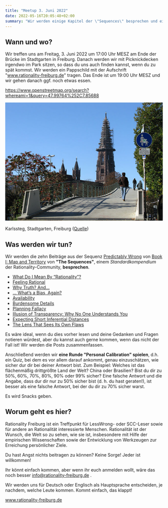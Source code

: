 ```yaml
---
title: "Meetup 3. Juni 2022"
date: 2022-05-16T20:05:48+02:00
summary: "Wir werden einige Kapitel der \"Sequences\" besprechen und eine Runde \"Personal Calibration\" spielen. Wo: Stadtgarten, Freiburg. Wann: Freitag, 3. Juni 2022 um 17:00 Uhr CEST."
---
```


## Wann und wo?

Wir treffen uns am Freitag, 3. Juni 2022 um 17:00 Uhr MESZ am Ende der Brücke im Stadtgarten in Freiburg. Danach werden wir mit Picknickdecken irgendwo im Park sitzen, so dass du uns auch finden kannst, wenn du zu spät kommst. Wir werden ein Pappschild mit der Aufschrift "www.rationality-freiburg.de" tragen. Das Ende ist um 19:00 Uhr MESZ und wir gehen danach ggf. noch etwas essen.

https://www.openstreetmap.org/search?whereami=1&query=47.99764%252C7.85688

![Karlssteg, Stadtgarten, Freiburg](karlssteg.jpg 'Karlssteg, Stadtgarten, Freiburg')

Karlssteg, Stadtgarten, Freiburg ([Quelle](https://commons.wikimedia.org/wiki/Category:Karlssteg?uselang=de#/media/File:Karlssteg1.jpg))

## Was werden wir tun?

Wir werden die zehn Beiträge aus der Sequenz [Predictably Wrong](https://www.readthesequences.com/Predictably-Wrong-Sequence) von [Book I: Map and Territory](https://www.readthesequences.com/Book-I-Map-And-Territory) von **"The Sequences"**, einem _Standardkompendium_ der Rationality-Community, **besprechen**.

* [What Do I Mean By “Rationality”?](https://www.readthesequences.com/What-Do-I-Mean-By-Rationality)
* [Feeling Rational](https://www.readthesequences.com/Feeling-Rational)
* [Why Truth? And…](https://www.readthesequences.com/Why-Truth-And)
* [… What’s a Bias, Again?](https://www.readthesequences.com/Whats-A-Bias-Again)
* [Availability](https://www.readthesequences.com/Availability)
* [Burdensome Details](https://www.readthesequences.com/Burdensome-Details)
* [Planning Fallacy](https://www.readthesequences.com/Planning-Fallacy)
* [Illusion of Transparency: Why No One Understands You](https://www.readthesequences.com/Illusion-Of-Transparency-Why-No-One-Understands-You)
* [Expecting Short Inferential Distances](https://www.readthesequences.com/Expecting-Short-Inferential-Distances)
* [The Lens That Sees Its Own Flaws](https://www.readthesequences.com/The-Lens-That-Sees-Its-Own-Flaws)

Es wäre ideal, wenn du dies vorher lesen und deine Gedanken und Fragen notieren würdest, aber du kannst auch gerne kommen, wenn das nicht der Fall ist! Wir werden die Posts zusammenfassen.

Anschließend werden wir **eine Runde "Personal Calibration" spielen**, d.h. ein Quiz, bei dem es vor allem darauf ankommt, genau einzuschätzen, wie sicher dur dir bei deiner Antwort bist. Zum Beispiel: Welches ist das flächenmäßig drittgrößte Land der Welt? China oder Brasilien? Bist du dir zu 50%, 60%, 70%, 80%, 90% oder 99% sicher? Eine falsche Antwort und die Angabe, dass dur dir nur zu 50% sicher bist (d. h. du hast geraten!), ist besser als eine falsche Antwort, bei der du dir zu 70% sicher warst.

Es wird Snacks geben.


## Worum geht es hier?

Rationality Freiburg ist ein Treffpunkt für LessWrong- oder SCC-Leser sowie für andere an Rationalität interessierte Menschen. Rationalität ist der Wunsch, die Welt so zu sehen, wie sie ist, insbesondere mit Hilfe der empirischen Wissenschaften sowie der Entwicklung von Werkzeugen zur Erreichung persönlicher Ziele.

Du hast Angst nichts beitragen zu können? Keine Sorge! Jeder ist willkommen!

Ihr könnt einfach kommen, aber wenn ihr euch anmelden wollt, wäre das noch besser info@rationality-freiburg.de .

Wir werden uns für Deutsch oder Englisch als Hauptsprache entscheiden, je nachdem, welche Leute kommen. Kommt einfach, das klappt!

www.rationality-freiburg.de
